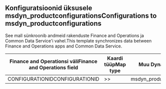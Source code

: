 ## <a name="configurations-to-msdyn_productconfigurations"></a><span data-ttu-id="7e160-101">Konfiguratsioonid üksusele msdyn_productconfigurations</span><span class="sxs-lookup"><span data-stu-id="7e160-101">Configurations to msdyn_productconfigurations</span></span>

<span data-ttu-id="7e160-102">See mall sünkroonib andmeid rakenduste Finance and Operations ja Common Data Service'i vahel.</span><span class="sxs-lookup"><span data-stu-id="7e160-102">This template synchronizes data between Finance and Operations apps and Common Data Service.</span></span>

<span data-ttu-id="7e160-103">Finance and Operationsi väli</span><span class="sxs-lookup"><span data-stu-id="7e160-103">Finance and Operations field</span></span> | <span data-ttu-id="7e160-104">Kaardi tüüp</span><span class="sxs-lookup"><span data-stu-id="7e160-104">Map type</span></span> | <span data-ttu-id="7e160-105">Muu Dynamics 365 väli</span><span class="sxs-lookup"><span data-stu-id="7e160-105">Other Dynamics 365 field</span></span> | <span data-ttu-id="7e160-106">Vaikeväärtus</span><span class="sxs-lookup"><span data-stu-id="7e160-106">Default value</span></span>
---|---|---|---
<span data-ttu-id="7e160-107">CONFIGURATIONID</span><span class="sxs-lookup"><span data-stu-id="7e160-107">CONFIGURATIONID</span></span> | >> | <span data-ttu-id="7e160-108">msdyn_productconfiguration</span><span class="sxs-lookup"><span data-stu-id="7e160-108">msdyn_productconfiguration</span></span> | 
